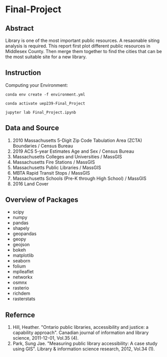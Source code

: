 # Final-Project

## Abstract
Library is one of the most important public resources. A resaonable siting analysis is required. This report first plot different public resources in Middlesex County. Then merge them together to find the cities that can be the most suitable site for a new library.

## Instruction
Computing your Environment:

    conda env create -f environment.yml
    
    conda activate uep239-Final_Project
    
    jupyter lab Final_Project.ipynb
    
## Data and Source
1. 2010 Massachusetts 5-Digit Zip Code Tabulation Area (ZCTA) Boundaries / Census Bureau
2. 2019 ACS 5-year Estimates Age and Sex / Census Bureau
3. Massachusetts Colleges and Universities / MassGIS
4. Massachusetts Fire Stations / MassGIS
5. Massachusetts Public Libraries / MassGIS
6. MBTA Rapid Transit Stops / MassGIS
7. Massachusetts Schools (Pre-K through High School) / MassGIS
8. 2016 Land Cover 

## Overview of Packages
  - scipy
  - numpy
  - pandas
  - shapely
  - geopandas
  - geopy
  - geojson
  - bokeh
  - matplotlib
  - seaborn
  - folium
  - mplleaflet
  - networkx
  - osmnx
  - rasterio
  - richdem
  - rasterstats

## Refernce
1. Hill, Heather. "Ontario public libraries, accessibility and justice: a capability approach". Canadian journal of information and library science, 2011-12-01, Vol.35 (4).
2. Park, Sung Jae. "Measuring public library accessibility: A case study using GIS". Library & information science research, 2012, Vol.34 (1).
